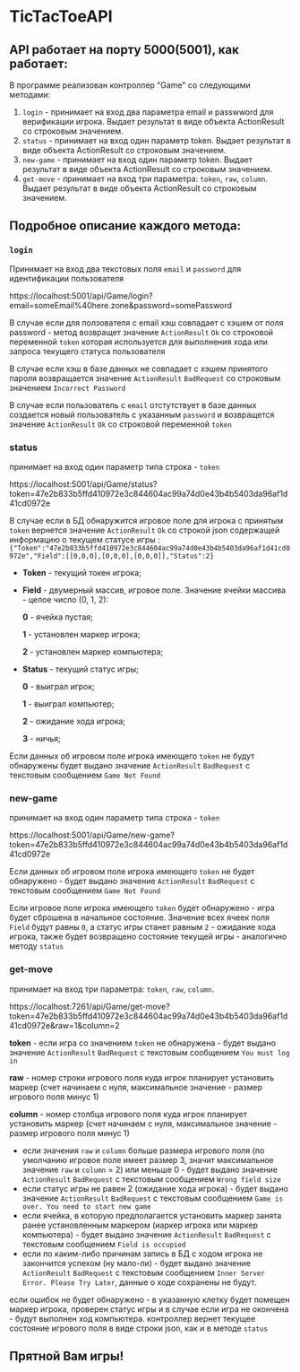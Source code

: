 # TicTacToeAPI

## API работает на порту 5000(5001), как работает:

В программе реализован контроллер "Game" со следующими методами:
1. `login` - принимает на вход два параметра email и passwword для верификации игрока. Выдает результат в виде объекта ActionResult со строковым значением.
2. `status` - принимает на вход один параметр token. Выдает результат в виде объекта ActionResult со строковым значением.
3. `new-game` - принимает на вход один параметр token. Выдает результат в виде объекта ActionResult со строковым значением.
4. `get-move` - принимает на вход три параметра: `token`, `raw`, `column`. Выдает результат в виде объекта ActionResult со строковым значением.


## Подробное описание каждого метода:

### `login`

Принимает на вход два текстовых поля `email` и `password` для идентификации пользователя

https://localhost:5001/api/Game/login?email=someEmail%40here.zone&password=somePassword

В случае если для ползователя с email хэш совпадает с хэшем от поля password - метод возвращет значение `ActionResult` `Ok` со строковой переменной `token` которая используется для выполнения хода или запроса текущего статуса пользователя

В случае если хэш в базе данных не совпадает с хэшем принятого пароля возвращается значение `ActionResult` `BadRequest` со строковым значением `Incorrect Password`

В случае если пользователь с `email` отстутствует в базе данных создается новый пользователь с указанным `password` и возвращется значение `ActionResult` `Ok` со строковой переменной `token`

### status

принимает на вход один параметр типа строка - `token`

https://localhost:5001/api/Game/status?token=47e2b833b5ffd410972e3c844604ac99a74d0e43b4b5403da96af1d41cd0972e

В случае если в БД обнаружится игровое поле для игрока с принятым `token` вернется значение `ActionResult` `Ok` со строкой json содержащей информацию о текущем статусе игры : `{"Token":"47e2b833b5ffd410972e3c844604ac99a74d0e43b4b5403da96af1d41cd0972e","Field":[[0,0,0],[0,0,0],[0,0,0]],"Status":2}`

* **Token** - текущий токен игрока;
* **Field** - двумерный массив, игровое поле. Значение ячейки массива - целое число (0, 1, 2):
    
    **0** - ячейка пустая;

    **1** - установлен маркер игрока;

    **2** - установлен маркер компьютера;

* **Status** - текущий статус игры;

    **0** - выиграл игрок;

    **1** - выиграл компьютер;

    **2** - ожидание хода игрока;
    
    **3** - ничья;

Если данных об игровом поле игрока имеющего `token` не будут обнаружены будет выдано значение `ActionResult` `BadRequest` с текстовым сообщением `Game Not Found`

### new-game

принимает на вход один параметр типа строка - `token`

https://localhost:5001/api/Game/new-game?token=47e2b833b5ffd410972e3c844604ac99a74d0e43b4b5403da96af1d41cd0972e

Если данных об игровом поле игрока имеющего `token` не будет обнаружено - будет выдано значение `ActionResult` `BadRequest` с текстовым сообщением `Game Not Found`

Если игровое поле игрока имеющего `token` будет обнаружено - игра будет сброшена в начальное состояние. Значение всех ячеек поля `Field` будут равны `0`, а статус игры станет равным `2` - ожидание хода игрока, также будет возвращено состояние текущей игры - аналогично методу `status`

### get-move

принимает на вход три параметра: `token`, `raw`, `column`.

https://localhost:7261/api/Game/get-move?token=47e2b833b5ffd410972e3c844604ac99a74d0e43b4b5403da96af1d41cd0972e&raw=1&column=2

**token** - если игра со значением `token` не обнаружена - будет выдано значение `ActionResult` `BadRequest` с текстовым сообщением `You must log in`

**raw** - номер строки игрового поля куда игрок планирует установить маркер (счет начинаем с нуля, максимальное значение - размер игрового поля минус 1)

**column** - номер столбца игрового поля куда игрок планирует установить маркер (счет начинаем с нуля, максимальное значение - размер игрового поля минус 1)

* если значения `raw` и `column` больше размера игрового поля (по умолчанию игровое поле имеет размер 3, значит максимальное значение `raw` и `column` = 2) или меньше 0 - будет выдано значение `ActionResult` `BadRequest` с текстовым сообщением `Wrong field size`
* если статус игры не равен 2 (ожидание хода игрока) - будет выдано значение `ActionResult` `BadRequest` с текстовым сообщением `Game is over. You need to start new game`
* если ячейка, в которую предполагается установить маркер занята ранее установленным маркером (иаркер игрока или маркер компьютера) - будет выдано значение `ActionResult` `BadRequest` с текстовым сообщением `Field is occupied`
* если по каким-либо причинам запись в БД с ходом игрока не закончится успехом (ну мало-ли) - будет выдано значение `ActionResult` `BadRequest` с текстовым сообщением `Inner Server Error. Please Try Later`, данные о ходе сохранены не будут.

если ошибок не будет обнаружено - в указанную клетку будет помещен маркер игрока, проверен статус игры и в случае если игра не окончена - будут выполнен ход компьютера. контроллер вернет текущее состояние игрового поля в виде строки json, как и в методе `status`

## Прятной Вам игры!
